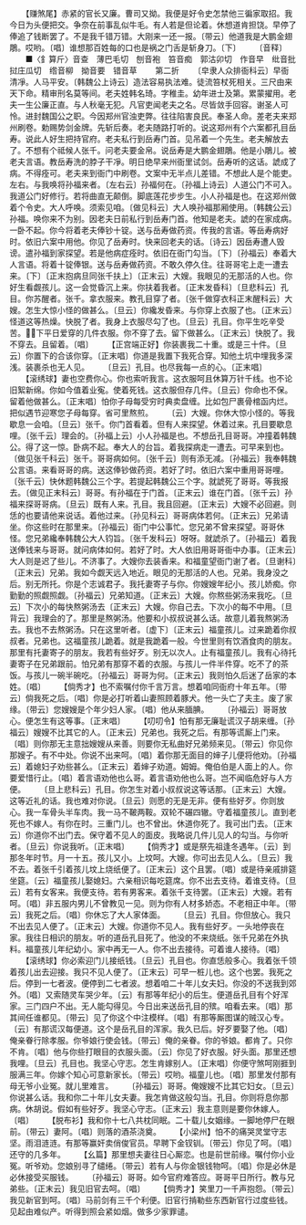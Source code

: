 <!-- { "loadSidebar": true } -->
　　【赚煞尾】赤紧的官长又廉。曹司又拗。我便是好令史怎禁他三徧家取招。我今日为头便把交。争奈在前事乱似牛毛。有人若是但论着。休想道肯担饶。早停了俸追了钱断罢了。不是我千错万错。大刚来一还一报。〔带云〕他道我是大鹏金翅鵰。哎哟。〔唱〕谁想那百姓每的口也是祸之门舌是斩身刀。〔下〕
　　〔音释〕
　　■〈釒算斤〉音查　薄巴毛切　刨音袍　笞音痴　郭沽卯切　作音早　纰音批　挝庄瓜切　绺音柳　拗音要　错音草
　　第二折
　　〔皁隶人众排衙科云〕早衙清凈。人马平安。〔韩魏公上诗云〕造法容易执法难。徒流笞杖死相关。三尺由来天下命。精审刑名莫等间。老夫姓韩名琦。字稚圭。幼年进士及第。累蒙擢用。老夫一生公廉正直。与人秋毫无犯。凡官吏闻老夫之名。尽皆敛手回容。谢圣人可怜。进封魏国公之职。今因郑州官浊吏弊。往往陷害良民。奉圣人命。差老夫来郑州刷卷。勅赐势剑金牌。先斩后奏。老夫随路打听的。说这郑州有个六案都孔目岳寿。说此人好生把持官府。老夫私行到岳寿门首。见吊着一个先生。老夫解放去了。不想有个祗候人张千。问老夫要金帛。说岳寿是大鹏金翅鵰。他是小鵰儿。被老夫言语。教岳寿洗的脖子干凈。明日绝早来州衙里试剑。岳寿听的这话。諕成了病。不得痊可。老夫来到衙门中刷卷。文案中无半点儿差错。不想此人是个能吏。左右。与我唤将孙福来者。〔左右云〕孙福何在。〔孙福上诗云〕人道公门不可入。我道公门好修行。若将曲直无颠倒。脚底莲花步步生。小人孙福是也。在这郑州做着个令史。大人呼唤。须索见咱。〔做见科云〕大人唤孙福那厢使用。〔韩魏公云〕孙福。唤你来不为别。因老夫日前私行到岳寿门首。他知是老夫。諕的在家成病。一卧不起。你今将着老夫俸钞十锭。送与岳寿做药资。传我的言语。等岳寿病好时。依旧六案中用他。你见了岳寿时。快来回老夫的话。〔诗云〕因岳寿遭人毁谤。遣孙福到家探望。若是他病症痊时。依旧在衙门勾当。〔下〕〔孙福云〕奉着大人言语。将着十锭俸银。送与岳寿做药资。不敢久停久住。往哥哥宅上走一遭去来。〔下〕〔正末抱病旦同张千扶上〕〔正末云〕大嫂。我眼见的无那活的人也。你好生看觑孩儿。这一会觉昏沉上来。你扶着我者。〔正末发昏科〕〔旦悲科云〕孔目。你苏醒者。张千。拿衣服来。教孔目穿了者。〔张千做穿衣科正末醒科云〕大嫂。怎生大惊小怪的做甚么。〔旦云〕你纔发昏来。与你穿上衣服了也。〔正末云〕怪道这等热燥。快脱了者。我身上衣服尽勾了也。〔旦云〕孔目。你平生吃辛受苦。下平日爱穿的几件衣服。你不穿了去。留下做甚么。〔正末云〕快脱了。我不穿去。且留着。〔唱〕
　　【正宫端正好】你装裹我二十重。或是三十件。〔旦云〕你置下的合该你穿。〔正末唱〕你道是我置下我死合穿。知他土坑中埋我多深浅。装裹杀也无人见。
　　〔旦云〕孔目。也尽我每一点的心。〔正末唱〕
　　【滚绣球】妻也空费你心。你也索听我言。这衣服呵且休算万针千线。也不论旧絮新绵。你如今值着业寃。使着死钱。这衣服但存几件。〔旦云〕你命也不保。留着他做甚么。〔正末唱〕怕你子母每受穷时典卖盘缠。比如包尸裹骨棺函内烂。把似遇节迎寒您子母每穿。省可里熬煎。
　　〔云〕大嫂。你休大惊小怪的。等我歇息一会咱。〔旦云〕张千。你门首看着。但有人来探望。休着过来。孔目要歇息哩。〔张千云〕理会的。〔孙福上云〕小人孙福是也。不想岳孔目哥哥。冲撞着韩魏公。得了这一惊。卧病不起。奉大人的台旨。着我探病走一遭去。可早来到也。〔做见张千科云〕张千。哥哥病如何。〔张千云〕则有添无减。〔孙福云〕我奉韩魏公言语。来看哥哥的病。送这俸钞做药资。若好了时。依旧六案中重用哥哥哩。〔张千云〕快休题韩魏公三个字。若提起韩魏公三个字。就諕死了哥哥。等我报去。〔做见正末科云〕哥哥。有孙福在于门首。〔正末云〕谁在门首。〔张千云〕孙福来探哥哥病。〔旦云〕既有人来。孔目。我且回避。〔正末云〕大嫂不必回避。则恁的也要请他来说话。着他过来。〔孙见科云〕哥哥病体若何。〔正末云〕兄弟请坐。你这些时在那里来。〔孙福云〕衙门中公事忙。您兄弟不曾来探望。哥哥休怪。您兄弟纔奉韩魏公大人钧旨。〔张千发科云〕呀呀。就諕杀了。〔孙福云〕着我送俸钱来与哥哥。就问病体如何。若好了时。大人依旧用哥哥衙中办事。〔正末云〕大人则是迟了些儿。不济事了。大嫂你去装香来。和福童望衙门谢了者。〔旦谢科〕〔正末云〕兄弟。我如今觑天远入地近。眼见的无那活的人也。兄弟。我身没之后。别无所托。你是个志诚君子。我托妻寄子与你。你嫂嫂年纪小。孩儿娇痴。你勤勤的照觑照觑。〔孙福云〕兄弟知道。〔正末云〕大嫂。你熬些粥汤来我吃。〔旦云〕下次小的每快熬粥汤去〔正末云〕大嫂。你自己去。下次小的每不中用。〔旦背云〕我理会的了。那里是熬粥汤。他要和小叔叔说甚么话。故意儿着我熬粥汤去。我也不去熬粥汤。只在这里听者。〔虚下〕〔正末云〕福童孩儿。过来跪着你叔叔者。兄弟也。这福童孩儿跪着。就是我跪着一般。今世里则有饮酒食肉的朋友。那里有托妻寄子的朋友。我若有些好歹。别无以次人。止有福童孩儿。我有心待托妻寄子在兄弟跟前。怕兄弟有那穿不着的衣服。与孩儿一件半件穿。吃不了的茶饭。与孩儿一碗半碗吃。〔孙福云〕哥哥为何。〔正末云〕我则怕久后迷了岳家的本姓。〔唱〕
　　【倘秀才】也不索嘱付你千言万言。想着咱同衙府十年五年。〔带云〕倘我死之后。〔唱〕你是必打听着山妻照顾着豚犬。他一头亡了夫主。废了家缘。〔带云〕您嫂嫂是个年少妇人家。〔唱〕他从来腼腆。
　　〔孙福云〕哥哥放心。便怎生有这等事。〔正末唱〕
　　【叨叨令】怕有那无廉耻谎汉子胡来缠。〔孙福云〕嫂嫂不比其它的人。〔正末云〕兄弟也。我死之后。有那等谎厮上门来。〔唱〕则你那无主意拙嫂嫂从来善。则要你无私曲好兄弟频来见。〔带云〕你见你那嫂子。有不中处。你说不出来呵。〔唱〕着你那无面目的婶子儿便将他劝。〔孙福云〕着媳妇子劝些甚么。〔正末云〕着婶子劝道。姆姆。俺伯伯是人面上的人。你要爱惜行止。〔唱〕着言语劝他也么哥。着言语劝他也么哥。岂不闻临危好与人方便。
　　〔旦上悲科云〕孔目。你怎生对着小叔叔说这等话那。〔正末云〕大嫂。这等近礼的话。我也难对你说。〔旦云〕则愿的无是无非。便有些好歹。你则放心。我一车骨头半车肉。我一马不鞁两鞍。双轮不碾四辙。守着福童孩儿。直到老死也不嫁人。有你在时。三重门儿。也不曾出。休道你死了。我可出门去。〔正末云〕你道你不出门去。保守着不见人的面皮。我略说几件儿见人的勾当。与你听者。〔旦云〕你说我听。〔正末唱〕
　　【倘秀才】或是祭先祖逢冬遇年。〔云〕到那冬年时节。月一十五。孩儿又小。上坟呵。大嫂。你可出去见人么。〔旦云〕我不去。着张千引着孩儿坟上烧纸便了。〔正末云〕这个且罢。〔唱〕或是待亲戚排筵坐筵。〔云〕福童孩儿娶媳妇。六亲相识每吃筵席。你不出去支待。着谁支待。〔旦云〕若有女客来。我便支待。若有男客来。着张千支待罢。〔正末云〕大嫂。若有呵。〔唱〕非五服内男儿不曾教见一见。则为你有人材多娇态。不老相正中年。〔带云〕我死之后。〔唱〕你休忘了大人家体面。
　　〔旦云〕孔目。你但放心。我只不出去见人便了。〔正末云〕大嫂。你道你不见人。我有些好歹。一头地停丧在家。我往日相识的朋友。听的道岳孔目死了。他没的不来烧纸。张千兄弟在外执料。福童孩儿年纪幼小。家中再无一人。你不出去接待。可着谁人接待。〔唱〕
　　【滚绣球】你必索迎门儿接纸钱。〔旦云〕孔目也。你直恁般多心。我着张千领着孩儿出去迎接。我只不见人便了。〔正末云〕可早一桩儿也。这个也罢。我死之后。停到一七者波。便停到二七者波。想着咱二十年儿女夫妇。你没的不送我到郊外。〔唱〕又索随灵车哭少年。〔云〕有那等年纪小的后生。便道岳孔目有个好浑家。三门四户不出。无人能勾得见。今日出来送岳孔目的殡。咱看去来。〔唱〕那其间任谁都见。〔带云〕见了你这个中注模样。〔唱〕有那等厮图谋的贼汉心专。〔云〕有那谎汉每便道。这个是岳孔目的浑家。我久已后。好歹要娶了他。〔唱〕俺亲眷行除孝服。你爷娘行使会钱。〔带云〕俺的亲眷。你的爷娘。都肯了。只你不肯。〔唱〕他与你些打眼目的衣服头面。〔云〕你见了好衣服。好头面。那里还想我哩。〔旦云〕孔目也。我坚心守志。怎生肯嫁别人。〔正末唱〕你便守煞呵刚捱到服满三年。你嫁个知心可意新家长。〔带云〕哎哟。福童儿也。〔唱〕那里发付那有母无爷小业冤。就儿里难言。
　　〔孙福云〕哥哥。俺嫂嫂不比其它妇女。〔旦云〕你说甚么话。我和你二十年儿女夫妻。我怎肯做这般勾当。孔目。你则将息你那病。休胡说。假如有些好歹。我坚心守志。〔正末云〕我主意则是要你休嫁人。〔唱〕
　　【脱布衫】我和你十七八共枕同眠。二十载儿女姻缘。一脚地停尸在眼前。〔带云〕妻阿。〔唱〕则落的酒茶浇奠。
　　【小梁州】怕不的痛哭灵堂守志坚。雨泪涟涟。有那等赢奸卖俏俊官员。早聘下金钗钏。〔带云〕你见了呵。〔唱〕还守的几多年。
　　【幺篇】那里想夫妻往日心厮恋。也是前世前缘。嘱付你小业冤。听爷劝。您娘别寻了缱绻。〔带云〕若有人与你金银钱物呵。〔唱〕你是必休是必休接受买服钱。
　　〔孙福云〕哥哥。如今官府难答应。哥哥平日所行。教与兄弟些。〔正末云〕我见旧官去呵。〔唱〕
　　【倘秀才】笑里刀一千声抱怨。〔带云〕我见新官到呵。〔唱〕马前剑有三千个利便。旧官行掯勒些东西新官行过度些钱。见起由难似产。听得到照会紧如烟。做多少家罪谴。
